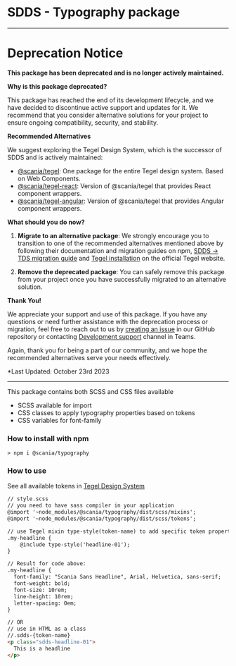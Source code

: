 # SDDS - Typography package

---

# Deprecation Notice

**This package has been deprecated and is no longer actively maintained.**

**Why is this package deprecated?**

This package has reached the end of its development lifecycle, and we have decided to discontinue active support and updates for it. We recommend that you consider alternative solutions for your project to ensure ongoing compatibility, security, and stability.

**Recommended Alternatives**

We suggest exploring the Tegel Design System, which is the successor of SDDS and is actively maintained:

- [@scania/tegel](https://www.npmjs.com/package/@scania/tegel): One package for the entire Tegel design system. Based on Web Components.
- [@scania/tegel-react](https://www.npmjs.com/package/@scania/tegel-react): Version of @scania/tegel that provides React component wrappers.
- [@scania/tegel-angular](https://www.npmjs.com/package/@scania/tegel-angular): Version of @scania/tegel that provides Angular component wrappers.

**What should you do now?**

1. **Migrate to an alternative package**: We strongly encourage you to transition to one of the recommended alternatives mentioned above by following their documentation and migration guides on npm, [SDDS -> TDS migration guide](https://tegel.scania.com/development/migration) and [Tegel installation](https://tegel.scania.com/development/getting-started-development/installation) on the official Tegel website.

2. **Remove the deprecated package**: You can safely remove this package from your project once you have successfully migrated to an alternative solution.

**Thank You!**

We appreciate your support and use of this package. If you have any questions or need further assistance with the deprecation process or migration, feel free to reach out to us by [creating an issue](https://github.com/scania-digital-design-system/tegel/issues/new/choose) in our GitHub repository or contacting [Development support](https://teams.microsoft.com/l/channel/19%3a5e33f67fe502441f914fbcdc6e2548f5%40thread.skype/Development%2520support?groupId=79f9bfeb-73e2-424d-9477-b236191ece5e&tenantId=3bc062e4-ac9d-4c17-b4dd-3aad637ff1ac) channel in Teams.

Again, thank you for being a part of our community, and we hope the recommended alternatives serve your needs effectively.

*Last Updated: October 23rd 2023

---

This package contains both SCSS and CSS files available
- SCSS available for import
- CSS classes to apply typography properties based on tokens
- CSS variables for font-family

### How to install with npm

```shell
> npm i @scania/typography
```

### How to use

See all available tokens in [Tegel Design System](https://tegel.scania.com/foundations/foundation-typography)

```html
// style.scss
// you need to have sass compiler in your application
@import '~node_modules/@scania/typography/dist/scss/mixins';
@import '~node_modules/@scania/typography/dist/scss/tokens';

// use Tegel mixin type-style(token-name) to add specific token properties
.my-headline {
    @include type-style('headline-01');
}

// Result for code above:
.my-headline {
  font-family: "Scania Sans Headline", Arial, Helvetica, sans-serif;
  font-weight: bold;
  font-size: 10rem;
  line-height: 10rem;
  letter-spacing: 0em;
}

// OR
// use in HTML as a class
//.sdds-{token-name}
<p class="sdds-headline-01">
  This is a headline
</p>
```




